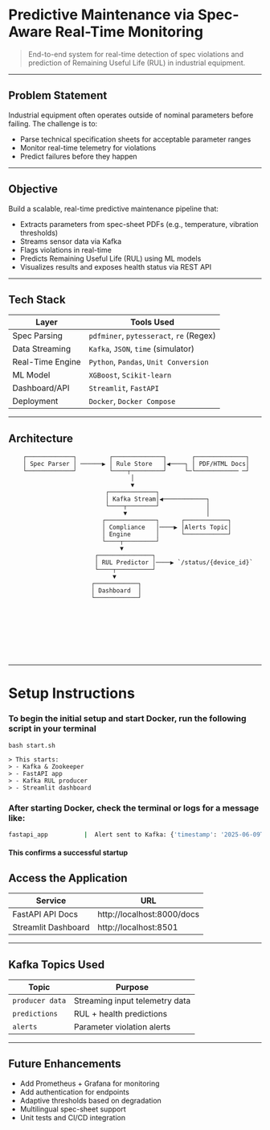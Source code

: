 #  Predictive Maintenance via Spec-Aware Real-Time Monitoring

> End-to-end system for real-time detection of spec violations and prediction of Remaining Useful Life (RUL) in industrial equipment.

---

##  Problem Statement

Industrial equipment often operates outside of nominal parameters before failing. The challenge is to:
- Parse technical specification sheets for acceptable parameter ranges
- Monitor real-time telemetry for violations
- Predict failures before they happen

---

##  Objective

Build a scalable, real-time predictive maintenance pipeline that:
- Extracts parameters from spec-sheet PDFs (e.g., temperature, vibration thresholds)
- Streams sensor data via Kafka
- Flags violations in real-time
- Predicts Remaining Useful Life (RUL) using ML models
- Visualizes results and exposes health status via REST API

---

##  Tech Stack

| Layer              | Tools Used                              |
|-------------------|------------------------------------------|
| Spec Parsing       | `pdfminer`, `pytesseract`, `re` (Regex) |
| Data Streaming     | `Kafka`, `JSON`, `time` (simulator)     |
| Real-Time Engine   | `Python`, `Pandas`, `Unit Conversion`   |
| ML Model           | `XGBoost`, `Scikit-learn`               |
| Dashboard/API      | `Streamlit`, `FastAPI`                  |
| Deployment         | `Docker`, `Docker Compose`              |

---

##  Architecture

```text
    ┌─────────────┐         ┌──────────────┐       ┌──────────────┐
    │ Spec Parser │ ──────▶ │ Rule Store   │◀────┐ │ PDF/HTML Docs│
    └─────────────┘         └────┬─────────┘     └─└──────────── ─┘
                                  │
                                  ▼
                           ┌─────────────┐
                           │ Kafka Stream│◀────────────┐
                           └────┬────────┘             │
                                ▼                      │
                          ┌──────────────┐      ┌────────────┐
                          │ Compliance   │────▶ │Alerts Topic│
                          │ Engine       │      └────────────┘
                          └────┬─────────┘
                               ▼
                        ┌───────────────┐
                        │ RUL Predictor │────▶ `/status/{device_id}`
                        └────┬──────────┘
                             ▼
                       ┌────────────┐
                       │ Dashboard  │
                       └────────────┘







 
 ```

---

#   Setup Instructions


### To begin the initial setup and start Docker, run the following script in your terminal

  ```
bash start.sh

 ```

  


 ```
> This starts:
> - Kafka & Zookeeper
> - FastAPI app
> - Kafka RUL producer
> - Streamlit dashboard

 ```


### After starting Docker, check the terminal or logs for a message like:

```bash
fastapi_app          |  Alert sent to Kafka: {'timestamp': '2025-06-09T11:28:49', 'device_id': '3GBA_112_410-ADDIN_Calc_UNIT5', 'parameter': 'rated_output_p_n', 'value': -0.18, 'reason': 'Below lower bound (0.7000000000000002)'}python pdf_spec_parser/spec_parser.py
```

####  This confirms a successful startup

##  Access the Application

| Service              | URL                            |
|----------------------|--------------------------------|
| FastAPI API Docs     | http://localhost:8000/docs     |
| Streamlit Dashboard  | http://localhost:8501          |


---

##  Kafka Topics Used

| Topic              | Purpose                        |
|---------------     |--------------------------------|
| `producer data`    | Streaming input telemetry data |
| `predictions`      | RUL + health predictions       |
| `alerts`           | Parameter violation alerts     |

---

 ##  Future Enhancements

- Add Prometheus + Grafana for monitoring
- Add authentication for endpoints
- Adaptive thresholds based on degradation
- Multilingual spec-sheet support
- Unit tests and CI/CD integration
